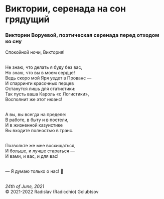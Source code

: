 <style>p{text-align:left}</style>
# Виктории, серенада на сон грядущий

### Виктории Воруевой, поэтическая серенада перед отходом ко сну

Спокойной ночи, Виктория!<br />

<br />Не знаю, что делать я буду без вас,<br />
Но знаю, что вы в моем сердце!<br />
Ведь скоро мой Яря уедет в Прованс &mdash;<br />
И спарринги красочных перцев<br />
Останутся лишь для статистики:<br />
Так пусть ваша Кароль &laquo;с Логистики&raquo;,<br />
Восполнит же этот нюанс!

<br />А вы, вы всегда на пределе:<br />
В работе, в быту и в постели,<br />
И в жизненной казуистике<br />
Вы входите полностью в транс.

<br />Позвольте же мне восхищаться,<br />
И больше, и лучше стараться &mdash;<br />
И вами, и вас, и для вас!

<br />&mdash; Я думаю только о нас! :blue_heart:

<br />*24th of June, 2021*<br />
&copy; 2021-2022 Radislav (Radicchio) Golubtsov
